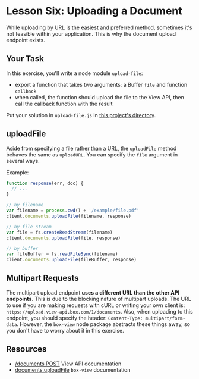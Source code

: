 # Lesson Six: Uploading a Document

While uploading by URL is the easiest and preferred method, sometimes it's not feasible within your application. This is why the document upload endpoint exists.


## Your Task

In this exercise, you'll write a node module `upload-file`:
- export a function that takes two arguments: a Buffer `file` and function `callback`
- when called, the function should upload the file to the View API, then call the callback function with the result

Put your solution in `upload-file.js` in [this project's directory](/open/05-upload-file).


## uploadFile

Aside from specifying a file rather than a URL, the `uploadFile` method behaves the same as `uploadURL`. You can specify the `file` argument in several ways.

Example:
```js
function response(err, doc) {
  // ...
}

// by filename
var filename = process.cwd() + '/example/file.pdf'
client.documents.uploadFile(filename, response)

// by file stream
var file = fs.createReadStream(filename)
client.documents.uploadFile(file, response)

// by buffer
var fileBuffer = fs.readFileSync(filename)
client.documents.uploadFile(fileBuffer, response)
```


## Multipart Requests

The multipart upload endpoint **uses a different URL than the other API endpoints**. This is due to the blocking nature of multipart uploads. The URL to use if you are making requests with cURL or writing your own client is: `https://upload.view-api.box.com/1/documents`. Also, when uploading to this endpoint, you should specify the header: `Content-Type: multipart/form-data`. However, the `box-view` node package abstracts these things away, so you don't have to worry about it in this exercise.


## Resources

* [/documents POST](https://developers.box.com/view/#post-documents) View API documentation
* [documents.uploadFile](https://www.npmjs.org/package/box-view#uploadfile) `box-view` documentation
